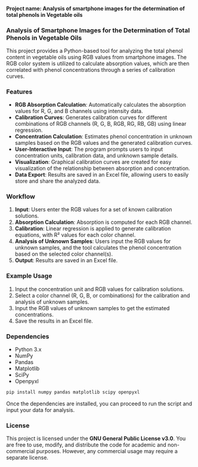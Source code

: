 #### Project name: Analysis of smartphone images for the determination of total phenols in Vegetable oils

### Analysis of Smartphone Images for the Determination of Total Phenols in Vegetable Oils

This project provides a Python-based tool for analyzing the total phenol content in vegetable oils using RGB values from smartphone images. The RGB color system is utilized to calculate absorption values, which are then correlated with phenol concentrations through a series of calibration curves.

### Features

- **RGB Absorption Calculation**: Automatically calculates the absorption values for R, G, and B channels using intensity data.
- **Calibration Curves**: Generates calibration curves for different combinations of RGB channels (R, G, B, RGB, RG, RB, GB) using linear regression.
- **Concentration Calculation**: Estimates phenol concentration in unknown samples based on the RGB values and the generated calibration curves.
- **User-Interactive Input**: The program prompts users to input concentration units, calibration data, and unknown sample details.
- **Visualization**: Graphical calibration curves are created for easy visualization of the relationship between absorption and concentration.
- **Data Export**: Results are saved in an Excel file, allowing users to easily store and share the analyzed data.

### Workflow

1. **Input**: Users enter the RGB values for a set of known calibration solutions.
2. **Absorption Calculation**: Absorption is computed for each RGB channel.
3. **Calibration**: Linear regression is applied to generate calibration equations, with R² values for each color channel.
4. **Analysis of Unknown Samples**: Users input the RGB values for unknown samples, and the tool calculates the phenol concentration based on the selected color channel(s).
5. **Output**: Results are saved in an Excel file.

### Example Usage

1. Input the concentration unit and RGB values for calibration solutions.
2. Select a color channel (R, G, B, or combinations) for the calibration and analysis of unknown samples.
3. Input the RGB values of unknown samples to get the estimated concentrations.
4. Save the results in an Excel file.

### Dependencies

- Python 3.x
- NumPy
- Pandas
- Matplotlib
- SciPy
- Openpyxl

```bash
pip install numpy pandas matplotlib scipy openpyxl
```
Once the dependencies are installed, you can proceed to run the script and input your data for analysis.

### License

This project is licensed under the **GNU General Public License v3.0**. You are free to use, modify, and distribute the code for academic and non-commercial purposes. However, any commercial usage may require a separate license.



